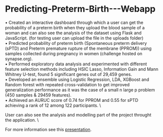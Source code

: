 # Predicting-Preterm-Birth---Webapp

• Created an interactive dashboard through which a user can get the probability of a preterm birth when they upload the
blood sample of a woman and can also see the analysis of the dataset using Flask and JavaScript. (for testing user can upload the file in the uploads folder) \
• Predicted probability of preterm birth (Spontaneous preterm delivery (sPTD) and Preterm premature rupture of the
membrane (PPROM)) using samples collected during pregnancy in women (challenge hosted on synapse.org). \
• Performed exploratory data analysis and experimented with different feature selection methods including HSIC Lasso,
Information Gain and Mann Whitney U-test, found 5 significant genes out of 29,459 genes. \
• Developed an ensemble using Logistic Regression, LDA, XGBoost and Random forest with repeated cross-validation to get
improved generalization performance as it was the case of a small n large p problem (450 samples & 29459 features). \
• Achieved an AURUC score of 0.74 for PPROM and 0.55 for sPTD achieving a rank of 12 among 122 participants. \

User can also see the analysis and modelling part of the project throught the application. \

For more information see this [presentation](https://drive.google.com/file/d/1nlHIC6AKiD4liQnnST90SpgS2mHCKWNr/view?usp=sharing).
